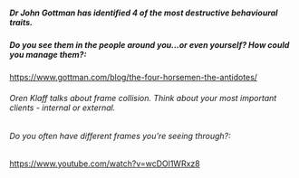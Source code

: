 ##### Dr John Gottman has identified 4 of the most destructive behavioural traits. 
##### Do you see them in the people around you...or even yourself? How could you manage them?:
https://www.gottman.com/blog/the-four-horsemen-the-antidotes/

###### Oren Klaff talks about frame collision. Think about your most important clients - internal or external. 
###### Do you often have different frames you’re seeing through?:
https://www.youtube.com/watch?v=wcDOl1WRxz8
